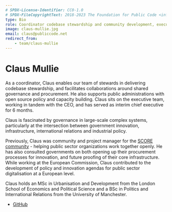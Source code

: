 ```yaml
---
# SPDX-License-Identifier: CC0-1.0
# SPDX-FileCopyrightText: 2018-2023 The Foundation for Public Code <info@publiccode.net>
type: Bio
role: Coordinator codebase stewardship and community development, executive team
image: claus-mullie.jpg
email: claus@publiccode.net
redirect_from:
    - team/claus-mullie
---
```


# Claus Mullie

As a coordinator, Claus enables our team of stewards in delivering codebase stewardship, and facilitates collaborations around shared governance and procurement.
He also supports public administrations with open source policy and capacity building.
Claus sits on the executive team, working in tandem with the CEO, and has served as interim chief executive for 6 months.

Claus is fascinated by governance in large-scale complex systems, particularly at the intersection between government innovation, infrastructure, international relations and industrial policy.

Previously, Claus was community and project manager for the [SCORE community](https://score.community/) - helping public sector organizations work together openly. He has also consulted governments on both opening up their procurement processes for innovation, and future proofing of their core infrastructure. While working at the European Commission, Claus contributed to the development of policy and innovation agendas for public sector digitalisation at a European level.

Claus holds an MSc in Urbanisation and Development from the London School of Economics and Political Science and a BSc in Politics and International Relations from the University of Manchester.

* [GitHub](https://github.com/clausmullie)
